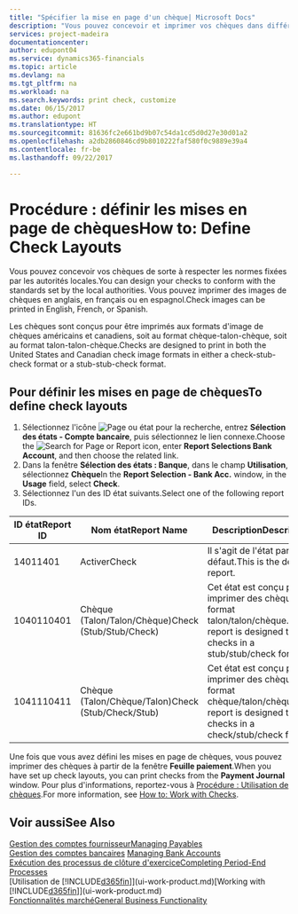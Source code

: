 ```yaml
---
title: "Spécifier la mise en page d'un chèque| Microsoft Docs"
description: "Vous pouvez concevoir et imprimer vos chèques dans différents formats pour respecter des normes."
services: project-madeira
documentationcenter: 
author: edupont04
ms.service: dynamics365-financials
ms.topic: article
ms.devlang: na
ms.tgt_pltfrm: na
ms.workload: na
ms.search.keywords: print check, customize
ms.date: 06/15/2017
ms.author: edupont
ms.translationtype: HT
ms.sourcegitcommit: 81636fc2e661bd9b07c54da1cd5d0d27e30d01a2
ms.openlocfilehash: a2db2860846cd9b8010222faf580f0c9889e39a4
ms.contentlocale: fr-be
ms.lasthandoff: 09/22/2017

---
```

# <a name="how-to-define-check-layouts"></a><span data-ttu-id="0e982-103">Procédure : définir les mises en page de chèques</span><span class="sxs-lookup"><span data-stu-id="0e982-103">How to: Define Check Layouts</span></span>
<span data-ttu-id="0e982-104">Vous pouvez concevoir vos chèques de sorte à respecter les normes fixées par les autorités locales.</span><span class="sxs-lookup"><span data-stu-id="0e982-104">You can design your checks to conform with the standards set by the local authorities.</span></span> <span data-ttu-id="0e982-105">Vous pouvez imprimer des images de chèques en anglais, en français ou en espagnol.</span><span class="sxs-lookup"><span data-stu-id="0e982-105">Check images can be printed in English, French, or Spanish.</span></span>

<span data-ttu-id="0e982-106">Les chèques sont conçus pour être imprimés aux formats d'image de chèques américains et canadiens, soit au format chèque-talon-chèque, soit au format talon-talon-chèque.</span><span class="sxs-lookup"><span data-stu-id="0e982-106">Checks are designed to print in both the United States and Canadian check image formats in either a check-stub-check format or a stub-stub-check format.</span></span>

## <a name="to-define-check-layouts"></a><span data-ttu-id="0e982-107">Pour définir les mises en page de chèques</span><span class="sxs-lookup"><span data-stu-id="0e982-107">To define check layouts</span></span>
1. <span data-ttu-id="0e982-108">Sélectionnez l'icône ![Page ou état pour la recherche](media/ui-search/search_small.png "icône Page ou état pour la recherche"), entrez **Sélection des états - Compte bancaire**, puis sélectionnez le lien connexe.</span><span class="sxs-lookup"><span data-stu-id="0e982-108">Choose the ![Search for Page or Report](media/ui-search/search_small.png "Search for Page or Report icon") icon, enter **Report Selections Bank Account**, and then choose the related link.</span></span>
2. <span data-ttu-id="0e982-109">Dans la fenêtre **Sélection des états : Banque**, dans le champ **Utilisation**, sélectionnez **Chèque**</span><span class="sxs-lookup"><span data-stu-id="0e982-109">In the **Report Selection - Bank Acc.** window, in the **Usage** field, select **Check**.</span></span>
3. <span data-ttu-id="0e982-110">Sélectionnez l'un des ID état suivants.</span><span class="sxs-lookup"><span data-stu-id="0e982-110">Select one of the following report IDs.</span></span>

| <span data-ttu-id="0e982-111">ID état</span><span class="sxs-lookup"><span data-stu-id="0e982-111">Report ID</span></span> | <span data-ttu-id="0e982-112">Nom état</span><span class="sxs-lookup"><span data-stu-id="0e982-112">Report Name</span></span> | <span data-ttu-id="0e982-113">Description</span><span class="sxs-lookup"><span data-stu-id="0e982-113">Description</span></span> |
| --- | --- | --- |
| <span data-ttu-id="0e982-114">1401</span><span class="sxs-lookup"><span data-stu-id="0e982-114">1401</span></span> |<span data-ttu-id="0e982-115">Activer</span><span class="sxs-lookup"><span data-stu-id="0e982-115">Check</span></span> |<span data-ttu-id="0e982-116">Il s'agit de l'état par défaut.</span><span class="sxs-lookup"><span data-stu-id="0e982-116">This is the default report.</span></span> |
| <span data-ttu-id="0e982-117">10401</span><span class="sxs-lookup"><span data-stu-id="0e982-117">10401</span></span> |<span data-ttu-id="0e982-118">Chèque (Talon/Talon/Chèque)</span><span class="sxs-lookup"><span data-stu-id="0e982-118">Check (Stub/Stub/Check)</span></span> |<span data-ttu-id="0e982-119">Cet état est conçu pour imprimer des chèques au format talon/talon/chèque.</span><span class="sxs-lookup"><span data-stu-id="0e982-119">This report is designed to print checks in a stub/stub/check format.</span></span> |
| <span data-ttu-id="0e982-120">10411</span><span class="sxs-lookup"><span data-stu-id="0e982-120">10411</span></span> |<span data-ttu-id="0e982-121">Chèque (Talon/Chèque/Talon)</span><span class="sxs-lookup"><span data-stu-id="0e982-121">Check (Stub/Check/Stub)</span></span> |<span data-ttu-id="0e982-122">Cet état est conçu pour imprimer des chèques au format chèque/talon/chèque.</span><span class="sxs-lookup"><span data-stu-id="0e982-122">This report is designed to print checks in a check/stub/check format.</span></span> |

<span data-ttu-id="0e982-123">Une fois que vous avez défini les mises en page de chèques, vous pouvez imprimer des chèques à partir de la fenêtre **Feuille paiement**.</span><span class="sxs-lookup"><span data-stu-id="0e982-123">When you have set up check layouts, you can print checks from the **Payment Journal** window.</span></span> <span data-ttu-id="0e982-124">Pour plus d'informations, reportez-vous à [Procédure : Utilisation de chèques](payables-how-work-checks.md).</span><span class="sxs-lookup"><span data-stu-id="0e982-124">For more information, see [How to: Work with Checks](payables-how-work-checks.md).</span></span>

## <a name="see-also"></a><span data-ttu-id="0e982-125">Voir aussi</span><span class="sxs-lookup"><span data-stu-id="0e982-125">See Also</span></span>
[<span data-ttu-id="0e982-126">Gestion des comptes fournisseur</span><span class="sxs-lookup"><span data-stu-id="0e982-126">Managing Payables</span></span>](payables-manage-payables.md)  
<span data-ttu-id="0e982-127">[Gestion des comptes bancaires](bank-manage-bank-accounts.md) </span><span class="sxs-lookup"><span data-stu-id="0e982-127">[Managing Bank Accounts](bank-manage-bank-accounts.md) </span></span>  
[<span data-ttu-id="0e982-128">Exécution des processus de clôture d'exercice</span><span class="sxs-lookup"><span data-stu-id="0e982-128">Completing Period-End Processes</span></span>](year-how-complete-period-end-processes.md)  
<span data-ttu-id="0e982-129">[Utilisation de [!INCLUDE[d365fin](includes/d365fin_md.md)]](ui-work-product.md)</span><span class="sxs-lookup"><span data-stu-id="0e982-129">[Working with [!INCLUDE[d365fin](includes/d365fin_md.md)]](ui-work-product.md)</span></span>  
[<span data-ttu-id="0e982-130">Fonctionnalités marché</span><span class="sxs-lookup"><span data-stu-id="0e982-130">General Business Functionality</span></span>](ui-across-business-areas.md)

